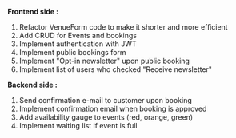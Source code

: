 **Frontend side :**
1. Refactor VenueForm code to make it shorter and more efficient
2. Add CRUD for Events and bookings
3. Implement authentication with JWT
4. Implement public bookings form
5. Implement "Opt-in newsletter" upon public booking
5. Implement list of users who checked "Receive newsletter"

**Backend side :**
1. Send confirmation e-mail to customer upon booking
2. Implement confirmation email when booking is approved
3. Add availability gauge to events (red, orange, green)
4. Implement waiting list if event is full